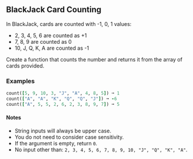 ## BlackJack Card Counting

In BlackJack, cards are counted with -1, 0, 1 values:

-   2, 3, 4, 5, 6 are counted as +1
-   7, 8, 9 are counted as 0
-   10, J, Q, K, A are counted as -1

Create a function that counts the number and returns it from the array of cards provided.

### Examples

``` ruby
count([5, 9, 10, 3, "J", "A", 4, 8, 5]) ➞ 1
count(["A", "A", "K", "Q", "Q", "J"]) ➞ -6
count(["A", 5, 5, 2, 6, 2, 3, 8, 9, 7]) ➞ 5
```
#### Notes
-   String inputs will always be upper case.
-   You do not need to consider case sensitivity.
-   If the argument is empty, return `0`.
-   No input other than: `2, 3, 4, 5, 6, 7, 8, 9, 10, "J", "Q", "K", "A"`.